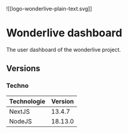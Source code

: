 ![[logo-wonderlive-plain-text.svg]]

# Wonderlive dashboard

The user dashboard of the wonderlive project.

## Versions

### Techno

| **Technologie** | Version |
| --------------- | ------- |
| NextJS          | 13.4.7  |
| NodeJS          | 18.13.0 |


